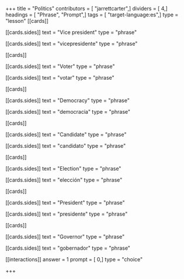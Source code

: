 +++
title = "Politics"
contributors = [ "jarrettcarter",]
dividers = [ 4,]
headings = [ "Phrase", "Prompt",]
tags = [ "target-language:es",]
type = "lesson"
[[cards]]

[[cards.sides]]
text = "Vice president"
type = "phrase"

[[cards.sides]]
text = "vicepresidente"
type = "phrase"

[[cards]]

[[cards.sides]]
text = "Voter"
type = "phrase"

[[cards.sides]]
text = "votar"
type = "phrase"

[[cards]]

[[cards.sides]]
text = "Democracy"
type = "phrase"

[[cards.sides]]
text = "democracia"
type = "phrase"

[[cards]]

[[cards.sides]]
text = "Candidate"
type = "phrase"

[[cards.sides]]
text = "candidato"
type = "phrase"

[[cards]]

[[cards.sides]]
text = "Election"
type = "phrase"

[[cards.sides]]
text = "elección"
type = "phrase"

[[cards]]

[[cards.sides]]
text = "President"
type = "phrase"

[[cards.sides]]
text = "presidente"
type = "phrase"

[[cards]]

[[cards.sides]]
text = "Governor"
type = "phrase"

[[cards.sides]]
text = "gobernador"
type = "phrase"

[[interactions]]
answer = 1
prompt = [ 0,]
type = "choice"

+++
